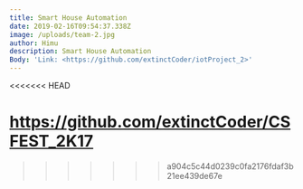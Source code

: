 ```yaml
---
title: Smart House Automation
date: 2019-02-16T09:54:37.338Z
image: /uploads/team-2.jpg
author: Himu
description: Smart House Automation
Body: 'Link: <https://github.com/extinctCoder/iotProject_2>'
---
```

<<<<<<< HEAD
 

  <https://github.com/extinctCoder/CSFEST_2K17>
=======
>>>>>>> a904c5c44d0239c0fa2176fdaf3b21ee439de67e

